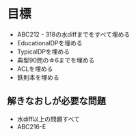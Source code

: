 # 目標
- ABC212 - 318の水diffまでをすべて埋める
- EducationalDPを埋める
- TypicalDPを埋める
- 典型90問の☆6までを埋める
- ACLを埋める
- 鉄則本を埋める

## 解きなおしが必要な問題
- 水diff以上の問題すべて
- ABC216-E